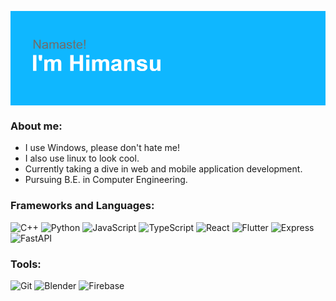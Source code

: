 <p><img align="center" src="./assets/images/header.png" alt="header" /></p>

<h3>About me:</h3>
<ul>
    <li>I use Windows, please don't hate me!</li>
    <li>I also use linux to look cool.</li>
    <li>Currently taking a dive in web and mobile application development.</li>
    <li>Pursuing  B.E. in Computer Engineering.</li>
</ul>
  
<h3>Frameworks and Languages:</h3>
  
![C++](https://img.shields.io/badge/C++-649ad2?style=flat-square&logo=c%2B%2B&logoColor=white)
![Python](https://img.shields.io/badge/Python-3776AB?style=flat-square&logo=Python&logoColor=white)
![JavaScript](https://img.shields.io/badge/JavaScript-f7df1e?style=flat-square&logo=JavaScript&logoColor=white)
![TypeScript](https://img.shields.io/badge/TypeScript-007acc?style=flat-square&logo=TypeScript&logoColor=white)
![React](https://img.shields.io/badge/React-61dbfb?style=flat-square&logo=React&logoColor=white)
![Flutter](https://img.shields.io/badge/Flutter-white?style=flat-square&logo=Flutter&logoColor=61dbfb)
![Express](https://img.shields.io/badge/Express-black?style=flat-square&logo=Express&logoColor=white)
![FastAPI](https://img.shields.io/badge/FastAPI-009485?style=flat-square&logo=fastapi&logoColor=white)

<h3>Tools:</h3>

![Git](https://img.shields.io/badge/Git-F05032?style=flat-square&logo=Git&logoColor=white)
![Blender](https://img.shields.io/badge/Blender-orange?style=flat-square&logo=Blender&logoColor=white)
![Firebase](https://img.shields.io/badge/Firebase-ffcb2c?style=flat-square&logo=Firebase&logoColor=white)
